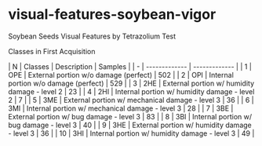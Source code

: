 # visual-features-soybean-vigor
Soybean Seeds Visual Features by Tetrazolium Test


Classes in First Acquisition

| N | Classes  | Description |  Samples |
| - | ------------- | ------------- |
| 1 | OPE | External portion w/o damage (perfect) | 502 |
| 2 | OPI | Internal portion w/o damage (perfect) | 529 |
| 3 | 2HE | External portion w/ humidity damage - level 2 | 23 |
| 4 | 2HI | Internal portion w/ humidity damage - level 2 | 7 |
| 5 | 3ME | External portion w/ mechanical damage - level 3 | 36 |
| 6 | 3MI | Internal portion w/ mechanical damage - level 3 | 28 |
| 7 | 3BE | External portion w/ bug damage - level 3 | 83  |
| 8 | 3BI | Internal portion w/ bug damage - level 3 | 40  |
| 9 | 3HE | External portion w/ humidity damage - level 3 | 36 |
| 10 | 3HI | Internal portion w/ humidity damage  - level 3 | 49 |
